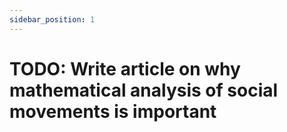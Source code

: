 ```yaml
---
sidebar_position: 1 
---
```


# TODO: Write article on why mathematical analysis of social movements is important
